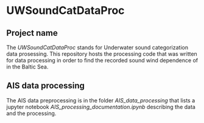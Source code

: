 # UWSoundCatDataProc

## Project name

The _UWSoundCatDataProc_ stands for Underwater sound categorization data prosessing. This repository hosts the processing code that was written for data processing 
in order to find the recorded sound wind dependence of in the Baltic Sea.

## AIS data processing
The AIS data preprocessing is in the folder _AIS_data_processing_ that lists a jupyter notebook _AIS_processing_documentation.ipynb_ describing the data and 
the processing.
